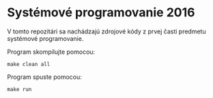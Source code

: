 # Systémové programovanie 2016

V tomto repozitári sa nachádzajú zdrojové kódy z prvej časti predmetu systémové programovanie.

Program skompilujte pomocou:

    make clean all
    
Program spuste pomocou:

    make run
